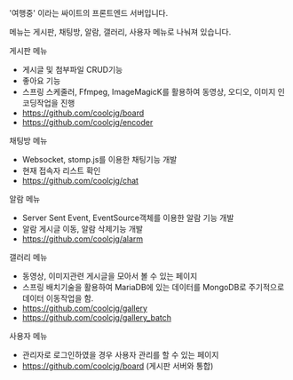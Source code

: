 '여행중' 이라는 싸이트의 프론트엔드 서버입니다.

메뉴는 게시판, 채팅방, 알람, 갤러리, 사용자 메뉴로 나눠져 있습니다.

게시판 메뉴
- 게시글 및 첨부파일 CRUD기능
- 좋아요 기능
- 스프링 스케줄러, Ffmpeg, ImageMagicK를 활용하여 동영상, 오디오, 이미지 인코딩작업을 진행
- https://github.com/coolcjg/board
- https://github.com/coolcjg/encoder

채팅방 메뉴
- Websocket, stomp.js를 이용한 채팅기능 개발
- 현재 접속자 리스트 확인
- https://github.com/coolcjg/chat

알람 메뉴
- Server Sent Event, EventSource객체를 이용한 알람 기능 개발
- 알람 게시글 이동, 알람 삭제기능 개발
- https://github.com/coolcjg/alarm

갤러리 메뉴
- 동영상, 이미지관련 게시글을 모아서 볼 수 있는 페이지
- 스프링 배치기술을 활용하여 MariaDB에 있는 데이터를 MongoDB로 주기적으로 데이터 이동작업을 함.
- https://github.com/coolcjg/gallery
- https://github.com/coolcjg/gallery_batch
 
사용자 메뉴
- 관리자로 로그인하였을 경우 사용자 관리를 할 수 있는 페이지
- https://github.com/coolcjg/board (게시판 서버와 통합)
